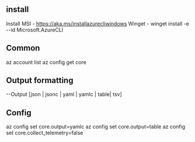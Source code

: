 
## install
Install MSI - https://aka.ms/installazurecliwindows
Winget - winget install -e --id Microsoft.AzureCLI

## Common
az account list
az config get core

## Output formatting
--Output [json | jsonc | yaml | yamlc | table| tsv]
 
## Config
az config set core.output=yamlc
az config set core.output=table
az config set core.collect_telemetry=false
